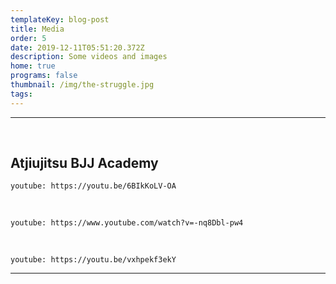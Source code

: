 ```yaml
---
templateKey: blog-post
title: Media
order: 5
date: 2019-12-11T05:51:20.372Z
description: Some videos and images
home: true
programs: false
thumbnail: /img/the-struggle.jpg
tags:
---
```


---

<br>

## Atjiujitsu BJJ Academy

`youtube: https://youtu.be/6BIkKoLV-OA`

<br>

`youtube: https://www.youtube.com/watch?v=-nq8Dbl-pw4`

<br>

`youtube: https://youtu.be/vxhpekf3ekY`

---
